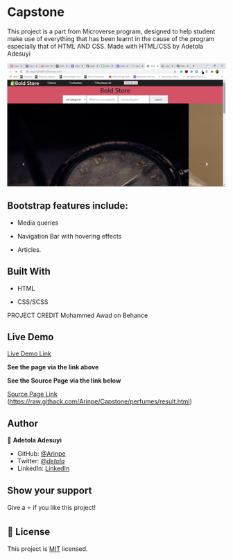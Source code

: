 # Capstone
[](https://img.shields.io/badge/Microverse-blueviolet)


This project is a part from Microverse program, designed to help student make use of everything that has been learnt in the cause of the program especially that of HTML AND CSS. Made with HTML/CSS by  Adetola Adesuyi


![screenshot](/img/capstone.png)

## Bootstrap features include:

- Media queries

- Navigation Bar with hovering effects

- Articles.


## Built With

- HTML

- CSS/SCSS

PROJECT CREDIT
Mohammed Awad on Behance


## Live Demo

[Live Demo Link](https://raw.githack.com/Arinpe/Capstone/perfumes/index.html)

**See the page via the link above**

**See the Source Page via the link below**

[Source Page Link](http://127.0.0.1:5500/index.html)
        (https://raw.githack.com/Arinpe/Capstone/perfumes/result.html)

## Author

👤 **Adetola Adesuyi**

- GitHub: [@Arinpe](https://github.com/Arinpe)
- Twitter: [@_detola_](https://twitter.com/_detola_)
- LinkedIn: [LinkedIn](https://www.linkedin.com/in/adesuyi-adetola-7b4451111/)

## Show your support

Give a ⭐️ if you like this project!

## 📝 License

This project is [MIT](LICENSE) licensed.
